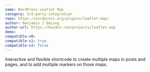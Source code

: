 ```yaml
---
name: WordPress Leaflet Map
category: 3rd-party-integration
repo: https://wordpress.org/plugins/leaflet-map/
author: Benjamin J DeLong
author-url: https://bozdoz.com/projects/leaflet-map
demo: 
compatible-v0:
compatible-v1: true
compatible-v2: false
---
```


Interactive and flexible shortcode to create multiple maps in posts and pages,			and to add multiple markers on those maps.
